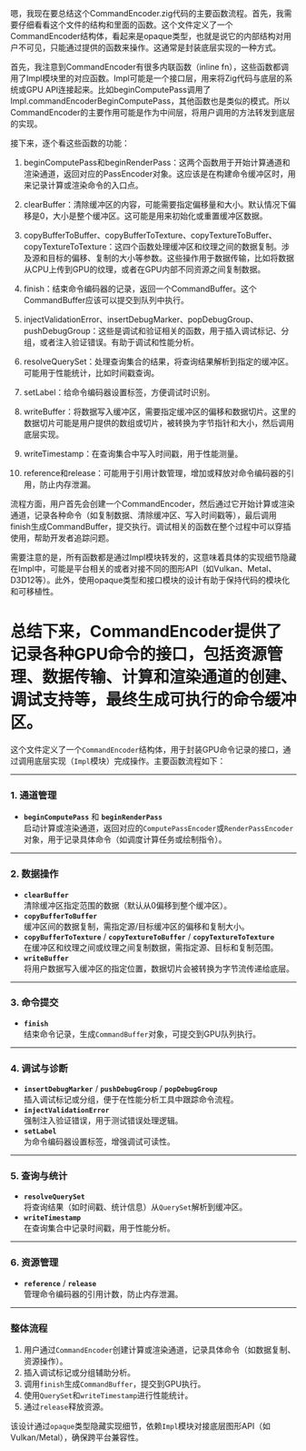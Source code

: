 嗯，我现在要总结这个CommandEncoder.zig代码的主要函数流程。首先，我需要仔细看看这个文件的结构和里面的函数。这个文件定义了一个CommandEncoder结构体，看起来是opaque类型，也就是说它的内部结构对用户不可见，只能通过提供的函数来操作。这通常是封装底层实现的一种方式。

首先，我注意到CommandEncoder有很多内联函数（inline fn），这些函数都调用了Impl模块里的对应函数。Impl可能是一个接口层，用来将Zig代码与底层的系统或GPU API连接起来。比如beginComputePass调用了Impl.commandEncoderBeginComputePass，其他函数也是类似的模式。所以CommandEncoder的主要作用可能是作为中间层，将用户调用的方法转发到底层的实现。

接下来，逐个看这些函数的功能：

1. beginComputePass和beginRenderPass：这两个函数用于开始计算通道和渲染通道，返回对应的PassEncoder对象。这应该是在构建命令缓冲区时，用来记录计算或渲染命令的入口点。

2. clearBuffer：清除缓冲区的内容，可能需要指定偏移量和大小。默认情况下偏移是0，大小是整个缓冲区。这可能是用来初始化或重置缓冲区数据。

3. copyBufferToBuffer、copyBufferToTexture、copyTextureToBuffer、copyTextureToTexture：这四个函数处理缓冲区和纹理之间的数据复制。涉及源和目标的偏移、复制的大小等参数。这些操作用于数据传输，比如将数据从CPU上传到GPU的纹理，或者在GPU内部不同资源之间复制数据。

4. finish：结束命令编码器的记录，返回一个CommandBuffer。这个CommandBuffer应该可以提交到队列中执行。

5. injectValidationError、insertDebugMarker、popDebugGroup、pushDebugGroup：这些是调试和验证相关的函数，用于插入调试标记、分组，或者注入验证错误。有助于调试和性能分析。

6. resolveQuerySet：处理查询集合的结果，将查询结果解析到指定的缓冲区。可能用于性能统计，比如时间戳查询。

7. setLabel：给命令编码器设置标签，方便调试时识别。

8. writeBuffer：将数据写入缓冲区，需要指定缓冲区的偏移和数据切片。这里的数据切片可能是用户提供的数组或切片，被转换为字节指针和大小，然后调用底层实现。

9. writeTimestamp：在查询集合中写入时间戳，用于性能测量。

10. reference和release：可能用于引用计数管理，增加或释放对命令编码器的引用，防止内存泄漏。

流程方面，用户首先会创建一个CommandEncoder，然后通过它开始计算或渲染通道，记录各种命令（如复制数据、清除缓冲区、写入时间戳等），最后调用finish生成CommandBuffer，提交执行。调试相关的函数在整个过程中可以穿插使用，帮助开发者追踪问题。

需要注意的是，所有函数都是通过Impl模块转发的，这意味着具体的实现细节隐藏在Impl中，可能是平台相关的或者对接不同的图形API（如Vulkan、Metal、D3D12等）。此外，使用opaque类型和接口模块的设计有助于保持代码的模块化和可移植性。

总结下来，CommandEncoder提供了记录各种GPU命令的接口，包括资源管理、数据传输、计算和渲染通道的创建、调试支持等，最终生成可执行的命令缓冲区。
================================================
这个文件定义了一个`CommandEncoder`结构体，用于封装GPU命令记录的接口，通过调用底层实现（`Impl`模块）完成操作。主要函数流程如下：

---

### **1. 通道管理**
- **`beginComputePass`** 和 **`beginRenderPass`**  
  启动计算或渲染通道，返回对应的`ComputePassEncoder`或`RenderPassEncoder`对象，用于记录具体命令（如调度计算任务或绘制指令）。

---

### **2. 数据操作**
- **`clearBuffer`**  
  清除缓冲区指定范围的数据（默认从0偏移到整个缓冲区）。
- **`copyBufferToBuffer`**  
  缓冲区间的数据复制，需指定源/目标缓冲区的偏移和复制大小。
- **`copyBufferToTexture`** / **`copyTextureToBuffer`** / **`copyTextureToTexture`**  
  在缓冲区和纹理之间或纹理之间复制数据，需指定源、目标和复制范围。
- **`writeBuffer`**  
  将用户数据写入缓冲区的指定位置，数据切片会被转换为字节流传递给底层。

---

### **3. 命令提交**
- **`finish`**  
  结束命令记录，生成`CommandBuffer`对象，可提交到GPU队列执行。

---

### **4. 调试与诊断**
- **`insertDebugMarker`** / **`pushDebugGroup`** / **`popDebugGroup`**  
  插入调试标记或分组，便于在性能分析工具中跟踪命令流程。
- **`injectValidationError`**  
  强制注入验证错误，用于测试错误处理逻辑。
- **`setLabel`**  
  为命令编码器设置标签，增强调试可读性。

---

### **5. 查询与统计**
- **`resolveQuerySet`**  
  将查询结果（如时间戳、统计信息）从`QuerySet`解析到缓冲区。
- **`writeTimestamp`**  
  在查询集合中记录时间戳，用于性能分析。

---

### **6. 资源管理**
- **`reference`** / **`release`**  
  管理命令编码器的引用计数，防止内存泄漏。

---

### **整体流程**
1. 用户通过`CommandEncoder`创建计算或渲染通道，记录具体命令（如数据复制、资源操作）。
2. 插入调试标记或分组辅助分析。
3. 调用`finish`生成`CommandBuffer`，提交到GPU执行。
4. 使用`QuerySet`和`writeTimestamp`进行性能统计。
5. 通过`release`释放资源。

该设计通过`opaque`类型隐藏实现细节，依赖`Impl`模块对接底层图形API（如Vulkan/Metal），确保跨平台兼容性。